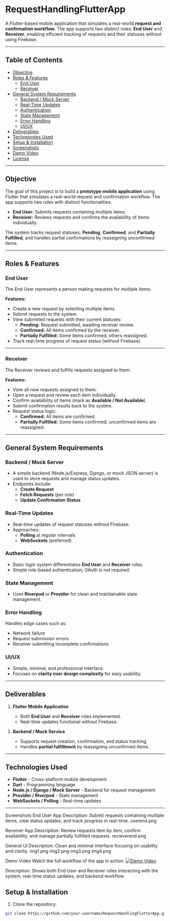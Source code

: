 # RequestHandlingFlutterApp

A Flutter-based mobile application that simulates a real-world **request and confirmation workflow**. The app supports two distinct roles: **End User** and **Receiver**, enabling efficient tracking of requests and their statuses without using Firebase.

---

## Table of Contents
- [Objective](#objective)
- [Roles & Features](#roles--features)
  - [End User](#end-user)
  - [Receiver](#receiver)
- [General System Requirements](#general-system-requirements)
  - [Backend / Mock Server](#backend--mock-server)
  - [Real-Time Updates](#real-time-updates)
  - [Authentication](#authentication)
  - [State Management](#state-management)
  - [Error Handling](#error-handling)
  - [UI/UX](#uiux)
- [Deliverables](#deliverables)
- [Technologies Used](#technologies-used)
- [Setup & Installation](#setup--installation)
- [Screenshots](#screenshots)
- [Demo Video](#demo-video)
- [License](#license)

---

## Objective

The goal of this project is to build a **prototype mobile application** using Flutter that simulates a real-world request and confirmation workflow. The app supports two roles with distinct functionalities:  

- **End User:** Submits requests containing multiple items.  
- **Receiver:** Reviews requests and confirms the availability of items individually.  

The system tracks request statuses: **Pending**, **Confirmed**, and **Partially Fulfilled**, and handles partial confirmations by reassigning unconfirmed items.

---

## Roles & Features

### End User
The End User represents a person making requests for multiple items.  

**Features:**
- Create a new request by selecting multiple items.  
- Submit requests to the system.  
- View submitted requests with their current statuses:
  - **Pending:** Request submitted, awaiting receiver review.  
  - **Confirmed:** All items confirmed by the receiver.  
  - **Partially Fulfilled:** Some items confirmed, others reassigned.  
- Track real-time progress of request status (without Firebase).  

---

### Receiver
The Receiver reviews and fulfills requests assigned to them.  

**Features:**
- View all new requests assigned to them.  
- Open a request and review each item individually.  
- Confirm availability of items (mark as **Available / Not Available**).  
- Submit confirmation results back to the system.  
- Request status logic:
  - **Confirmed:** All items are confirmed.  
  - **Partially Fulfilled:** Some items confirmed; unconfirmed items are reassigned.  

---

## General System Requirements

### Backend / Mock Server
- A simple backend (Node.js/Express, Django, or mock JSON server) is used to store requests and manage status updates.  
- Endpoints include:
  - **Create Request**  
  - **Fetch Requests** (per role)  
  - **Update Confirmation Status**  

### Real-Time Updates
- Real-time updates of request statuses without Firebase.  
- Approaches:
  - **Polling** at regular intervals  
  - **WebSockets** (preferred)  

### Authentication
- Basic login system differentiates **End User** and **Receiver** roles.  
- Simple role-based authentication; OAuth is not required.  

### State Management
- Uses **Riverpod** or **Provider** for clean and maintainable state management.  

### Error Handling
Handles edge cases such as:  
- Network failure  
- Request submission errors  
- Receiver submitting incomplete confirmations  

### UI/UX
- Simple, minimal, and professional interface.  
- Focuses on **clarity over design complexity** for easy usability.

---

## Deliverables
1. **Flutter Mobile Application**  
   - Both **End User** and **Receiver** roles implemented.  
   - Real-time updates functional without Firebase.  

2. **Backend / Mock Service**  
   - Supports request creation, confirmation, and status tracking.  
   - Handles **partial fulfillment** by reassigning unconfirmed items.

---

## Technologies Used
- **Flutter** - Cross-platform mobile development  
- **Dart** - Programming language  
- **Node.js / Django / Mock Server** - Backend for request management  
- **Provider / Riverpod** - State management  
- **WebSockets / Polling** - Real-time updates  

---
Screenshots
End User App
Description: Submit requests containing multiple items, view status updates, and track progress in real-time.
userend.png

Receiver App
Description: Review requests item by item, confirm availability, and manage partially fulfilled requests.
recieverend.png

General UI
Description: Clean and minimal interface focusing on usability and clarity.
img1.png
img2.png
img3.png
img4.png

Demo Video
Watch the full workflow of the app in action:
[![Demo Video](https://drive.google.com/uc?export=view&id=1zSAbxUrpWiIBtjhBmyucIRE-Cg9hwuU1)](https://drive.google.com/file/d/1zSAbxUrpWiIBtjhBmyucIRE-Cg9hwuU1/preview)

Description: Shows both End User and Receiver roles interacting with the system, real-time status updates, and backend workflow.


## Setup & Installation

1. Clone the repository:
```bash
git clone https://github.com/your-username/RequestHandlingFlutterApp.git
